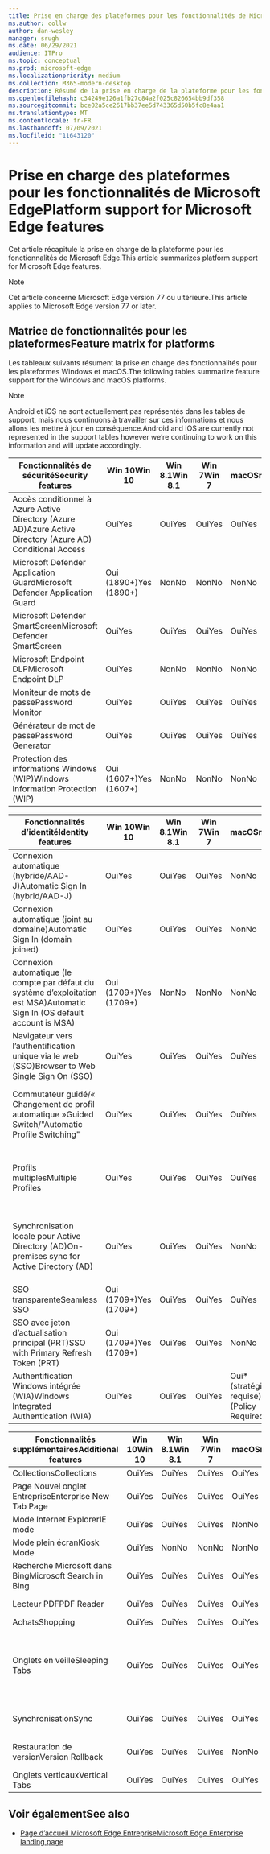 ```yaml
---
title: Prise en charge des plateformes pour les fonctionnalités de Microsoft Edge
ms.author: collw
author: dan-wesley
manager: srugh
ms.date: 06/29/2021
audience: ITPro
ms.topic: conceptual
ms.prod: microsoft-edge
ms.localizationpriority: medium
ms.collection: M365-modern-desktop
description: Résumé de la prise en charge de la plateforme pour les fonctionnalités de Microsoft Edge
ms.openlocfilehash: c34249e126a1fb27c84a2f025c826654bb9df358
ms.sourcegitcommit: bce02a5ce2617bb37ee5d743365d50b5fc8e4aa1
ms.translationtype: MT
ms.contentlocale: fr-FR
ms.lasthandoff: 07/09/2021
ms.locfileid: "11643120"
---
```

# <a name="platform-support-for-microsoft-edge-features"></a><span data-ttu-id="e1040-103">Prise en charge des plateformes pour les fonctionnalités de Microsoft Edge</span><span class="sxs-lookup"><span data-stu-id="e1040-103">Platform support for Microsoft Edge features</span></span>

<span data-ttu-id="e1040-104">Cet article récapitule la prise en charge de la plateforme pour les fonctionnalités de Microsoft Edge.</span><span class="sxs-lookup"><span data-stu-id="e1040-104">This article summarizes platform support for Microsoft Edge features.</span></span>

> [!NOTE]
> <span data-ttu-id="e1040-105">Cet article concerne Microsoft Edge version 77 ou ultérieure.</span><span class="sxs-lookup"><span data-stu-id="e1040-105">This article applies to Microsoft Edge version 77 or later.</span></span>

## <a name="feature-matrix-for-platforms"></a><span data-ttu-id="e1040-106">Matrice de fonctionnalités pour les plateformes</span><span class="sxs-lookup"><span data-stu-id="e1040-106">Feature matrix for platforms</span></span>

<span data-ttu-id="e1040-107">Les tableaux suivants résument la prise en charge des fonctionnalités pour les plateformes Windows et macOS.</span><span class="sxs-lookup"><span data-stu-id="e1040-107">The following tables summarize feature support for the Windows and macOS platforms.</span></span>

> [!NOTE]
> <span data-ttu-id="e1040-108">Android et iOS ne sont actuellement pas représentés dans les tables de support, mais nous continuons à travailler sur ces informations et nous allons les mettre à jour en conséquence.</span><span class="sxs-lookup"><span data-stu-id="e1040-108">Android and iOS are currently not represented in the support tables however we’re continuing to work on this information and will update accordingly.</span></span>

| <span data-ttu-id="e1040-109">Fonctionnalités de sécurité</span><span class="sxs-lookup"><span data-stu-id="e1040-109">Security features</span></span> |<span data-ttu-id="e1040-110">Win 10</span><span class="sxs-lookup"><span data-stu-id="e1040-110">Win 10</span></span>|<span data-ttu-id="e1040-111">Win 8.1</span><span class="sxs-lookup"><span data-stu-id="e1040-111">Win 8.1</span></span>|<span data-ttu-id="e1040-112">Win 7</span><span class="sxs-lookup"><span data-stu-id="e1040-112">Win 7</span></span>|<span data-ttu-id="e1040-113">macOS</span><span class="sxs-lookup"><span data-stu-id="e1040-113">macOS</span></span>|<span data-ttu-id="e1040-114">URL</span><span class="sxs-lookup"><span data-stu-id="e1040-114">URL</span></span>|
|--------|-------|--------|-----|-------|---|
|<span data-ttu-id="e1040-115">Accès conditionnel à Azure Active Directory (Azure AD)</span><span class="sxs-lookup"><span data-stu-id="e1040-115">Azure Active Directory (Azure AD) Conditional Access</span></span>|<span data-ttu-id="e1040-116">Oui</span><span class="sxs-lookup"><span data-stu-id="e1040-116">Yes</span></span>|<span data-ttu-id="e1040-117">Oui</span><span class="sxs-lookup"><span data-stu-id="e1040-117">Yes</span></span>|<span data-ttu-id="e1040-118">Oui</span><span class="sxs-lookup"><span data-stu-id="e1040-118">Yes</span></span>|<span data-ttu-id="e1040-119">Oui</span><span class="sxs-lookup"><span data-stu-id="e1040-119">Yes</span></span>|[<span data-ttu-id="e1040-120">Accès conditionnel Azure AD</span><span class="sxs-lookup"><span data-stu-id="e1040-120">Azure AD Conditional Access</span></span>](/deployedge/ms-edge-security-conditional-access#accessing-conditional-access-protected-resources-in-microsoft-edge)|
|<span data-ttu-id="e1040-121">Microsoft Defender Application Guard</span><span class="sxs-lookup"><span data-stu-id="e1040-121">Microsoft Defender Application Guard</span></span>|<span data-ttu-id="e1040-122">Oui (1890+)</span><span class="sxs-lookup"><span data-stu-id="e1040-122">Yes (1890+)</span></span>|<span data-ttu-id="e1040-123">Non</span><span class="sxs-lookup"><span data-stu-id="e1040-123">No</span></span>|<span data-ttu-id="e1040-124">Non</span><span class="sxs-lookup"><span data-stu-id="e1040-124">No</span></span>|<span data-ttu-id="e1040-125">Non</span><span class="sxs-lookup"><span data-stu-id="e1040-125">No</span></span>|[<span data-ttu-id="e1040-126">Microsoft Defender Application Guard</span><span class="sxs-lookup"><span data-stu-id="e1040-126">Microsoft Defender Application Guard</span></span>](/deployedge/microsoft-edge-security-windows-defender-application-guard) |
|<span data-ttu-id="e1040-127">Microsoft Defender SmartScreen</span><span class="sxs-lookup"><span data-stu-id="e1040-127">Microsoft Defender SmartScreen</span></span>|<span data-ttu-id="e1040-128">Oui</span><span class="sxs-lookup"><span data-stu-id="e1040-128">Yes</span></span>|<span data-ttu-id="e1040-129">Oui</span><span class="sxs-lookup"><span data-stu-id="e1040-129">Yes</span></span>|<span data-ttu-id="e1040-130">Oui</span><span class="sxs-lookup"><span data-stu-id="e1040-130">Yes</span></span>|<span data-ttu-id="e1040-131">Oui</span><span class="sxs-lookup"><span data-stu-id="e1040-131">Yes</span></span>|[<span data-ttu-id="e1040-132">Microsoft Defender SmartScreen</span><span class="sxs-lookup"><span data-stu-id="e1040-132">Microsoft Defender SmartScreen</span></span>](/deployedge/microsoft-edge-security-smartscreen) |
|<span data-ttu-id="e1040-133">Microsoft Endpoint DLP</span><span class="sxs-lookup"><span data-stu-id="e1040-133">Microsoft Endpoint DLP</span></span>|<span data-ttu-id="e1040-134">Oui</span><span class="sxs-lookup"><span data-stu-id="e1040-134">Yes</span></span>|<span data-ttu-id="e1040-135">Non</span><span class="sxs-lookup"><span data-stu-id="e1040-135">No</span></span>|<span data-ttu-id="e1040-136">Non</span><span class="sxs-lookup"><span data-stu-id="e1040-136">No</span></span>|<span data-ttu-id="e1040-137">Non</span><span class="sxs-lookup"><span data-stu-id="e1040-137">No</span></span>|[<span data-ttu-id="e1040-138">Microsoft Endpoint DLP</span><span class="sxs-lookup"><span data-stu-id="e1040-138">Microsoft Endpoint DLP</span></span>](/deployedge/microsoft-edge-security-dlp#microsoft-endpoint-data-loss-prevention-endpoint-dlp)|
|<span data-ttu-id="e1040-139">Moniteur de mots de passe</span><span class="sxs-lookup"><span data-stu-id="e1040-139">Password Monitor</span></span>|<span data-ttu-id="e1040-140">Oui</span><span class="sxs-lookup"><span data-stu-id="e1040-140">Yes</span></span>|<span data-ttu-id="e1040-141">Oui</span><span class="sxs-lookup"><span data-stu-id="e1040-141">Yes</span></span>|<span data-ttu-id="e1040-142">Oui</span><span class="sxs-lookup"><span data-stu-id="e1040-142">Yes</span></span>|<span data-ttu-id="e1040-143">Oui</span><span class="sxs-lookup"><span data-stu-id="e1040-143">Yes</span></span>|[<span data-ttu-id="e1040-144">Moniteur de mots de passe</span><span class="sxs-lookup"><span data-stu-id="e1040-144">Password Monitor</span></span>](https://blogs.windows.com/msedgedev/2021/01/21/edge-88-privacy/)|
|<span data-ttu-id="e1040-145">Générateur de mot de passe</span><span class="sxs-lookup"><span data-stu-id="e1040-145">Password Generator</span></span>|<span data-ttu-id="e1040-146">Oui</span><span class="sxs-lookup"><span data-stu-id="e1040-146">Yes</span></span>|<span data-ttu-id="e1040-147">Oui</span><span class="sxs-lookup"><span data-stu-id="e1040-147">Yes</span></span>|<span data-ttu-id="e1040-148">Oui</span><span class="sxs-lookup"><span data-stu-id="e1040-148">Yes</span></span>|<span data-ttu-id="e1040-149">Oui</span><span class="sxs-lookup"><span data-stu-id="e1040-149">Yes</span></span>|[<span data-ttu-id="e1040-150">Générateur de mot de passe</span><span class="sxs-lookup"><span data-stu-id="e1040-150">Password Generator</span></span>](https://blogs.windows.com/msedgedev/2021/01/21/edge-88-privacy/)|
|<span data-ttu-id="e1040-151">Protection des informations Windows (WIP)</span><span class="sxs-lookup"><span data-stu-id="e1040-151">Windows Information Protection (WIP)</span></span>|<span data-ttu-id="e1040-152">Oui (1607+)</span><span class="sxs-lookup"><span data-stu-id="e1040-152">Yes (1607+)</span></span>|<span data-ttu-id="e1040-153">Non</span><span class="sxs-lookup"><span data-stu-id="e1040-153">No</span></span>|<span data-ttu-id="e1040-154">Non</span><span class="sxs-lookup"><span data-stu-id="e1040-154">No</span></span>|<span data-ttu-id="e1040-155">Non</span><span class="sxs-lookup"><span data-stu-id="e1040-155">No</span></span>|[<span data-ttu-id="e1040-156">TEC</span><span class="sxs-lookup"><span data-stu-id="e1040-156">WIP</span></span>](/deployedge/microsoft-edge-security-windows-information-protection#system-requirements)|

|<span data-ttu-id="e1040-157">Fonctionnalités d’identité</span><span class="sxs-lookup"><span data-stu-id="e1040-157">Identity features</span></span>| <span data-ttu-id="e1040-158">Win 10</span><span class="sxs-lookup"><span data-stu-id="e1040-158">Win 10</span></span> | <span data-ttu-id="e1040-159">Win 8.1</span><span class="sxs-lookup"><span data-stu-id="e1040-159">Win 8.1</span></span> | <span data-ttu-id="e1040-160">Win 7</span><span class="sxs-lookup"><span data-stu-id="e1040-160">Win 7</span></span> | <span data-ttu-id="e1040-161">macOS</span><span class="sxs-lookup"><span data-stu-id="e1040-161">macOS</span></span> | <span data-ttu-id="e1040-162">URL</span><span class="sxs-lookup"><span data-stu-id="e1040-162">URL</span></span> |
|--|--|--|--|--|--|
|<span data-ttu-id="e1040-163">Connexion automatique (hybride/AAD-J)</span><span class="sxs-lookup"><span data-stu-id="e1040-163">Automatic Sign In (hybrid/AAD-J)</span></span>|<span data-ttu-id="e1040-164">Oui</span><span class="sxs-lookup"><span data-stu-id="e1040-164">Yes</span></span>|<span data-ttu-id="e1040-165">Oui</span><span class="sxs-lookup"><span data-stu-id="e1040-165">Yes</span></span>|<span data-ttu-id="e1040-166">Oui</span><span class="sxs-lookup"><span data-stu-id="e1040-166">Yes</span></span>|<span data-ttu-id="e1040-167">Non</span><span class="sxs-lookup"><span data-stu-id="e1040-167">No</span></span>|[<span data-ttu-id="e1040-168">hybride/AAD-J</span><span class="sxs-lookup"><span data-stu-id="e1040-168">hybrid/AAD-J</span></span>](/deployedge/microsoft-edge-security-identity#automatic-sign-in)|
|<span data-ttu-id="e1040-169">Connexion automatique (joint au domaine)</span><span class="sxs-lookup"><span data-stu-id="e1040-169">Automatic Sign In (domain joined)</span></span>|<span data-ttu-id="e1040-170">Oui</span><span class="sxs-lookup"><span data-stu-id="e1040-170">Yes</span></span>|<span data-ttu-id="e1040-171">Oui</span><span class="sxs-lookup"><span data-stu-id="e1040-171">Yes</span></span>|<span data-ttu-id="e1040-172">Oui</span><span class="sxs-lookup"><span data-stu-id="e1040-172">Yes</span></span>|<span data-ttu-id="e1040-173">Non</span><span class="sxs-lookup"><span data-stu-id="e1040-173">No</span></span>|[<span data-ttu-id="e1040-174">joint au domaine</span><span class="sxs-lookup"><span data-stu-id="e1040-174">domain joined</span></span>](/deployedge/microsoft-edge-security-identity#automatic-sign-in)|
|<span data-ttu-id="e1040-175">Connexion automatique (le compte par défaut du système d’exploitation est MSA)</span><span class="sxs-lookup"><span data-stu-id="e1040-175">Automatic Sign In (OS default account is MSA)</span></span>|<span data-ttu-id="e1040-176">Oui (1709+)</span><span class="sxs-lookup"><span data-stu-id="e1040-176">Yes (1709+)</span></span>|<span data-ttu-id="e1040-177">Non</span><span class="sxs-lookup"><span data-stu-id="e1040-177">No</span></span>|<span data-ttu-id="e1040-178">Non</span><span class="sxs-lookup"><span data-stu-id="e1040-178">No</span></span>|<span data-ttu-id="e1040-179">Non</span><span class="sxs-lookup"><span data-stu-id="e1040-179">No</span></span>|[<span data-ttu-id="e1040-180">MSA</span><span class="sxs-lookup"><span data-stu-id="e1040-180">MSA</span></span>](/deployedge/microsoft-edge-security-identity#automatic-sign-in)|
|<span data-ttu-id="e1040-181">Navigateur vers l’authentification unique via le web (SSO)</span><span class="sxs-lookup"><span data-stu-id="e1040-181">Browser to Web Single Sign On (SSO)</span></span>|<span data-ttu-id="e1040-182">Oui</span><span class="sxs-lookup"><span data-stu-id="e1040-182">Yes</span></span>|<span data-ttu-id="e1040-183">Oui</span><span class="sxs-lookup"><span data-stu-id="e1040-183">Yes</span></span>|<span data-ttu-id="e1040-184">Oui</span><span class="sxs-lookup"><span data-stu-id="e1040-184">Yes</span></span>|<span data-ttu-id="e1040-185">Oui</span><span class="sxs-lookup"><span data-stu-id="e1040-185">Yes</span></span>|[<span data-ttu-id="e1040-186">Browser-Web SSO</span><span class="sxs-lookup"><span data-stu-id="e1040-186">Browser-Web SSO</span></span>](https://www.microsoft.com/microsoft-365/roadmap?featureid=66332)|
|<span data-ttu-id="e1040-187">Commutateur guidé/« Changement de profil automatique »</span><span class="sxs-lookup"><span data-stu-id="e1040-187">Guided Switch/"Automatic Profile Switching"</span></span>|<span data-ttu-id="e1040-188">Oui</span><span class="sxs-lookup"><span data-stu-id="e1040-188">Yes</span></span>|<span data-ttu-id="e1040-189">Oui</span><span class="sxs-lookup"><span data-stu-id="e1040-189">Yes</span></span>|<span data-ttu-id="e1040-190">Oui</span><span class="sxs-lookup"><span data-stu-id="e1040-190">Yes</span></span>|<span data-ttu-id="e1040-191">Oui</span><span class="sxs-lookup"><span data-stu-id="e1040-191">Yes</span></span>|[<span data-ttu-id="e1040-192">Utilisation de plusieurs profils au travail et à la maison</span><span class="sxs-lookup"><span data-stu-id="e1040-192">Using multiple profiles at work and at home</span></span>](https://blogs.windows.com/msedgedev/2020/04/30/automatic-profile-switching/) |
|<span data-ttu-id="e1040-193">Profils multiples</span><span class="sxs-lookup"><span data-stu-id="e1040-193">Multiple Profiles</span></span>|<span data-ttu-id="e1040-194">Oui</span><span class="sxs-lookup"><span data-stu-id="e1040-194">Yes</span></span>|<span data-ttu-id="e1040-195">Oui</span><span class="sxs-lookup"><span data-stu-id="e1040-195">Yes</span></span>|<span data-ttu-id="e1040-196">Oui</span><span class="sxs-lookup"><span data-stu-id="e1040-196">Yes</span></span>|<span data-ttu-id="e1040-197">Oui</span><span class="sxs-lookup"><span data-stu-id="e1040-197">Yes</span></span>|[<span data-ttu-id="e1040-198">Utilisation de plusieurs profils au travail et à la maison</span><span class="sxs-lookup"><span data-stu-id="e1040-198">Using multiple profiles at work and at home</span></span>](https://blogs.windows.com/msedgedev/2020/04/30/automatic-profile-switching/) |
|<span data-ttu-id="e1040-199">Synchronisation locale pour Active Directory (AD)</span><span class="sxs-lookup"><span data-stu-id="e1040-199">On-premises sync for Active Directory (AD)</span></span>|<span data-ttu-id="e1040-200">Oui</span><span class="sxs-lookup"><span data-stu-id="e1040-200">Yes</span></span>|<span data-ttu-id="e1040-201">Oui</span><span class="sxs-lookup"><span data-stu-id="e1040-201">Yes</span></span>|<span data-ttu-id="e1040-202">Oui</span><span class="sxs-lookup"><span data-stu-id="e1040-202">Yes</span></span>|<span data-ttu-id="e1040-203">Non</span><span class="sxs-lookup"><span data-stu-id="e1040-203">No</span></span>|[<span data-ttu-id="e1040-204">Synchronisation locale pour les utilisateurs de Active Directory (AD)</span><span class="sxs-lookup"><span data-stu-id="e1040-204">On-premises sync for Active Directory (AD) users</span></span>](/deployedge/microsoft-edge-on-premises-sync) |
|<span data-ttu-id="e1040-205">SSO transparente</span><span class="sxs-lookup"><span data-stu-id="e1040-205">Seamless SSO</span></span>|<span data-ttu-id="e1040-206">Oui (1709+)</span><span class="sxs-lookup"><span data-stu-id="e1040-206">Yes (1709+)</span></span>|<span data-ttu-id="e1040-207">Oui</span><span class="sxs-lookup"><span data-stu-id="e1040-207">Yes</span></span>|<span data-ttu-id="e1040-208">Oui</span><span class="sxs-lookup"><span data-stu-id="e1040-208">Yes</span></span>|<span data-ttu-id="e1040-209">Oui</span><span class="sxs-lookup"><span data-stu-id="e1040-209">Yes</span></span>|[<span data-ttu-id="e1040-210">SSO transparente</span><span class="sxs-lookup"><span data-stu-id="e1040-210">Seamless SSO</span></span>](/deployedge/microsoft-edge-security-identity#seamless-sso)|
|<span data-ttu-id="e1040-211">SSO avec jeton d’actualisation principal (PRT)</span><span class="sxs-lookup"><span data-stu-id="e1040-211">SSO with Primary Refresh Token (PRT)</span></span>|<span data-ttu-id="e1040-212">Oui (1709+)</span><span class="sxs-lookup"><span data-stu-id="e1040-212">Yes (1709+)</span></span>|<span data-ttu-id="e1040-213">Oui</span><span class="sxs-lookup"><span data-stu-id="e1040-213">Yes</span></span>|<span data-ttu-id="e1040-214">Oui</span><span class="sxs-lookup"><span data-stu-id="e1040-214">Yes</span></span>|<span data-ttu-id="e1040-215">Non</span><span class="sxs-lookup"><span data-stu-id="e1040-215">No</span></span>|[<span data-ttu-id="e1040-216">SSO avec PRT</span><span class="sxs-lookup"><span data-stu-id="e1040-216">SSO with PRT</span></span>](/deployedge/microsoft-edge-security-identity#sso-with-primary-refresh-token-prt)|
|<span data-ttu-id="e1040-217">Authentification Windows intégrée (WIA)</span><span class="sxs-lookup"><span data-stu-id="e1040-217">Windows Integrated Authentication (WIA)</span></span>|<span data-ttu-id="e1040-218">Oui</span><span class="sxs-lookup"><span data-stu-id="e1040-218">Yes</span></span>|<span data-ttu-id="e1040-219">Oui</span><span class="sxs-lookup"><span data-stu-id="e1040-219">Yes</span></span>|<span data-ttu-id="e1040-220">Oui</span><span class="sxs-lookup"><span data-stu-id="e1040-220">Yes</span></span>|<span data-ttu-id="e1040-221">Oui\* (stratégie requise)</span><span class="sxs-lookup"><span data-stu-id="e1040-221">Yes\* (Policy Required)</span></span>|[<span data-ttu-id="e1040-222">WIA</span><span class="sxs-lookup"><span data-stu-id="e1040-222">WIA</span></span>](/deployedge/microsoft-edge-security-identity#windows-integrated-authentication-wia)|

|<span data-ttu-id="e1040-223">Fonctionnalités supplémentaires</span><span class="sxs-lookup"><span data-stu-id="e1040-223">Additional features</span></span>|<span data-ttu-id="e1040-224">Win 10</span><span class="sxs-lookup"><span data-stu-id="e1040-224">Win 10</span></span>|<span data-ttu-id="e1040-225">Win 8.1</span><span class="sxs-lookup"><span data-stu-id="e1040-225">Win 8.1</span></span>|<span data-ttu-id="e1040-226">Win 7</span><span class="sxs-lookup"><span data-stu-id="e1040-226">Win 7</span></span>|<span data-ttu-id="e1040-227">macOS</span><span class="sxs-lookup"><span data-stu-id="e1040-227">macOS</span></span>|<span data-ttu-id="e1040-228">URL</span><span class="sxs-lookup"><span data-stu-id="e1040-228">URL</span></span>|
|--------|-------|--------|-----|-------|---|
|<span data-ttu-id="e1040-229">Collections</span><span class="sxs-lookup"><span data-stu-id="e1040-229">Collections</span></span>|<span data-ttu-id="e1040-230">Oui</span><span class="sxs-lookup"><span data-stu-id="e1040-230">Yes</span></span>|<span data-ttu-id="e1040-231">Oui</span><span class="sxs-lookup"><span data-stu-id="e1040-231">Yes</span></span>|<span data-ttu-id="e1040-232">Oui</span><span class="sxs-lookup"><span data-stu-id="e1040-232">Yes</span></span>|<span data-ttu-id="e1040-233">Oui</span><span class="sxs-lookup"><span data-stu-id="e1040-233">Yes</span></span>|[<span data-ttu-id="e1040-234">Collections</span><span class="sxs-lookup"><span data-stu-id="e1040-234">Collections</span></span>](https://blogs.windows.com/msedgedev/2019/12/09/improvements-collections-sync-microsoft-edge/) |
|<span data-ttu-id="e1040-235">Page Nouvel onglet Entreprise</span><span class="sxs-lookup"><span data-stu-id="e1040-235">Enterprise New Tab Page</span></span>|<span data-ttu-id="e1040-236">Oui</span><span class="sxs-lookup"><span data-stu-id="e1040-236">Yes</span></span>|<span data-ttu-id="e1040-237">Oui</span><span class="sxs-lookup"><span data-stu-id="e1040-237">Yes</span></span>|<span data-ttu-id="e1040-238">Oui</span><span class="sxs-lookup"><span data-stu-id="e1040-238">Yes</span></span>|<span data-ttu-id="e1040-239">Oui</span><span class="sxs-lookup"><span data-stu-id="e1040-239">Yes</span></span>|[<span data-ttu-id="e1040-240">Page Nouvel onglet</span><span class="sxs-lookup"><span data-stu-id="e1040-240">New Tab Page</span></span>](https://blogs.windows.com/msedgedev/2020/10/29/enterprise-new-tab-page-my-feed/) |
|<span data-ttu-id="e1040-241">Mode Internet Explorer</span><span class="sxs-lookup"><span data-stu-id="e1040-241">IE mode</span></span>|<span data-ttu-id="e1040-242">Oui</span><span class="sxs-lookup"><span data-stu-id="e1040-242">Yes</span></span>|<span data-ttu-id="e1040-243">Oui</span><span class="sxs-lookup"><span data-stu-id="e1040-243">Yes</span></span>|<span data-ttu-id="e1040-244">Oui</span><span class="sxs-lookup"><span data-stu-id="e1040-244">Yes</span></span>|<span data-ttu-id="e1040-245">Non</span><span class="sxs-lookup"><span data-stu-id="e1040-245">No</span></span>|[<span data-ttu-id="e1040-246">Mode Internet Explorer</span><span class="sxs-lookup"><span data-stu-id="e1040-246">IE mode</span></span>](/deployedge/edge-ie-mode#prerequisites)|
|<span data-ttu-id="e1040-247">Mode plein écran</span><span class="sxs-lookup"><span data-stu-id="e1040-247">Kiosk Mode</span></span>|<span data-ttu-id="e1040-248">Oui</span><span class="sxs-lookup"><span data-stu-id="e1040-248">Yes</span></span>|<span data-ttu-id="e1040-249">Non</span><span class="sxs-lookup"><span data-stu-id="e1040-249">No</span></span>|<span data-ttu-id="e1040-250">Non</span><span class="sxs-lookup"><span data-stu-id="e1040-250">No</span></span>|<span data-ttu-id="e1040-251">Non</span><span class="sxs-lookup"><span data-stu-id="e1040-251">No</span></span>|[<span data-ttu-id="e1040-252">Mode plein écran</span><span class="sxs-lookup"><span data-stu-id="e1040-252">Kiosk Mode</span></span>](/deployedge/microsoft-edge-configure-kiosk-mode)|
|<span data-ttu-id="e1040-253">Recherche Microsoft dans Bing</span><span class="sxs-lookup"><span data-stu-id="e1040-253">Microsoft Search in Bing</span></span>|<span data-ttu-id="e1040-254">Oui</span><span class="sxs-lookup"><span data-stu-id="e1040-254">Yes</span></span>|<span data-ttu-id="e1040-255">Oui</span><span class="sxs-lookup"><span data-stu-id="e1040-255">Yes</span></span>|<span data-ttu-id="e1040-256">Oui</span><span class="sxs-lookup"><span data-stu-id="e1040-256">Yes</span></span>|<span data-ttu-id="e1040-257">Oui</span><span class="sxs-lookup"><span data-stu-id="e1040-257">Yes</span></span>|[<span data-ttu-id="e1040-258">Recherche intelligente dans Bing</span><span class="sxs-lookup"><span data-stu-id="e1040-258">Intelligent Search in Bing</span></span>](https://www.microsoft.com/edge/business/intelligent-search-with-bing) |
|<span data-ttu-id="e1040-259">Lecteur PDF</span><span class="sxs-lookup"><span data-stu-id="e1040-259">PDF Reader</span></span>|<span data-ttu-id="e1040-260">Oui</span><span class="sxs-lookup"><span data-stu-id="e1040-260">Yes</span></span>|<span data-ttu-id="e1040-261">Oui</span><span class="sxs-lookup"><span data-stu-id="e1040-261">Yes</span></span>|<span data-ttu-id="e1040-262">Oui</span><span class="sxs-lookup"><span data-stu-id="e1040-262">Yes</span></span>|<span data-ttu-id="e1040-263">Oui</span><span class="sxs-lookup"><span data-stu-id="e1040-263">Yes</span></span>|[<span data-ttu-id="e1040-264">Lecteur PDF</span><span class="sxs-lookup"><span data-stu-id="e1040-264">PDF Reader</span></span>](/deployedge/microsoft-edge-pdf) |
|<span data-ttu-id="e1040-265">Achats</span><span class="sxs-lookup"><span data-stu-id="e1040-265">Shopping</span></span>|<span data-ttu-id="e1040-266">Oui</span><span class="sxs-lookup"><span data-stu-id="e1040-266">Yes</span></span>|<span data-ttu-id="e1040-267">Oui</span><span class="sxs-lookup"><span data-stu-id="e1040-267">Yes</span></span>|<span data-ttu-id="e1040-268">Oui</span><span class="sxs-lookup"><span data-stu-id="e1040-268">Yes</span></span>|<span data-ttu-id="e1040-269">Oui</span><span class="sxs-lookup"><span data-stu-id="e1040-269">Yes</span></span>|[<span data-ttu-id="e1040-270">Achats</span><span class="sxs-lookup"><span data-stu-id="e1040-270">Shopping</span></span>](https://techcommunity.microsoft.com/t5/articles/introducing-shopping-with-microsoft-edge/m-p/1870080) |
|<span data-ttu-id="e1040-271">Onglets en veille</span><span class="sxs-lookup"><span data-stu-id="e1040-271">Sleeping Tabs</span></span>|<span data-ttu-id="e1040-272">Oui</span><span class="sxs-lookup"><span data-stu-id="e1040-272">Yes</span></span>|<span data-ttu-id="e1040-273">Oui</span><span class="sxs-lookup"><span data-stu-id="e1040-273">Yes</span></span>|<span data-ttu-id="e1040-274">Oui</span><span class="sxs-lookup"><span data-stu-id="e1040-274">Yes</span></span>|<span data-ttu-id="e1040-275">Oui</span><span class="sxs-lookup"><span data-stu-id="e1040-275">Yes</span></span>|[<span data-ttu-id="e1040-276">Vue d’ensemble des fonctionnalités</span><span class="sxs-lookup"><span data-stu-id="e1040-276">Feature overview</span></span>](/deployedge/microsoft-edge-relnote-stable-channel)<br>[<span data-ttu-id="e1040-277">Dernier billet de blog</span><span class="sxs-lookup"><span data-stu-id="e1040-277">Latest Blog Post</span></span>](https://blogs.windows.com/msedgedev/2021/03/04/edge-89-performance/)<br>[<span data-ttu-id="e1040-278">Stratégies de groupe</span><span class="sxs-lookup"><span data-stu-id="e1040-278">Group Policies</span></span>](/deployedge/microsoft-edge-policies#sleeping-tabs-settings)|
|<span data-ttu-id="e1040-279">Synchronisation</span><span class="sxs-lookup"><span data-stu-id="e1040-279">Sync</span></span>|<span data-ttu-id="e1040-280">Oui</span><span class="sxs-lookup"><span data-stu-id="e1040-280">Yes</span></span>|<span data-ttu-id="e1040-281">Oui</span><span class="sxs-lookup"><span data-stu-id="e1040-281">Yes</span></span>|<span data-ttu-id="e1040-282">Oui</span><span class="sxs-lookup"><span data-stu-id="e1040-282">Yes</span></span>|<span data-ttu-id="e1040-283">Oui</span><span class="sxs-lookup"><span data-stu-id="e1040-283">Yes</span></span>| [<span data-ttu-id="e1040-284">Synchronisation d’entreprise</span><span class="sxs-lookup"><span data-stu-id="e1040-284">Enterprise Sync</span></span>](/deployedge/microsoft-edge-enterprise-sync) |
|<span data-ttu-id="e1040-285">Restauration de version</span><span class="sxs-lookup"><span data-stu-id="e1040-285">Version Rollback</span></span>|<span data-ttu-id="e1040-286">Oui</span><span class="sxs-lookup"><span data-stu-id="e1040-286">Yes</span></span>|<span data-ttu-id="e1040-287">Oui</span><span class="sxs-lookup"><span data-stu-id="e1040-287">Yes</span></span>|<span data-ttu-id="e1040-288">Oui</span><span class="sxs-lookup"><span data-stu-id="e1040-288">Yes</span></span>|<span data-ttu-id="e1040-289">Non</span><span class="sxs-lookup"><span data-stu-id="e1040-289">No</span></span>|[<span data-ttu-id="e1040-290">Restauration de version</span><span class="sxs-lookup"><span data-stu-id="e1040-290">Version rollback</span></span>](/deployedge/edge-learnmore-rollback) |
|<span data-ttu-id="e1040-291">Onglets verticaux</span><span class="sxs-lookup"><span data-stu-id="e1040-291">Vertical Tabs</span></span>|<span data-ttu-id="e1040-292">Oui</span><span class="sxs-lookup"><span data-stu-id="e1040-292">Yes</span></span>|<span data-ttu-id="e1040-293">Oui</span><span class="sxs-lookup"><span data-stu-id="e1040-293">Yes</span></span>|<span data-ttu-id="e1040-294">Oui</span><span class="sxs-lookup"><span data-stu-id="e1040-294">Yes</span></span>|<span data-ttu-id="e1040-295">Oui</span><span class="sxs-lookup"><span data-stu-id="e1040-295">Yes</span></span>| |

## <a name="see-also"></a><span data-ttu-id="e1040-296">Voir également</span><span class="sxs-lookup"><span data-stu-id="e1040-296">See also</span></span>

- [<span data-ttu-id="e1040-297">Page d’accueil Microsoft Edge Entreprise</span><span class="sxs-lookup"><span data-stu-id="e1040-297">Microsoft Edge Enterprise landing page</span></span>](https://aka.ms/EdgeEnterprise)